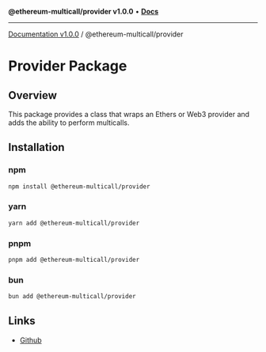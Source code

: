 **@ethereum-multicall/provider v1.0.0** • [**Docs**](globals.md)

***

[Documentation v1.0.0](../../packages.md) / @ethereum-multicall/provider

# Provider Package

## Overview

This package provides a class that wraps an Ethers or Web3 provider and adds the ability to perform multicalls.

## Installation

### npm

```bash
npm install @ethereum-multicall/provider
```

### yarn

```bash
yarn add @ethereum-multicall/provider
```

### pnpm

```bash
pnpm add @ethereum-multicall/provider
```

### bun

```bash
bun add @ethereum-multicall/provider
```

## Links

- [Github](https://github.com/niZmosis/ethereum-multicall)
